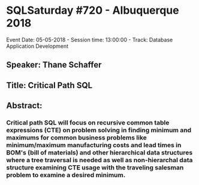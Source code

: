 # SQLSaturday #720 - Albuquerque 2018
Event Date: 05-05-2018 - Session time: 13:00:00 - Track: Database  Application Development
## Speaker: Thane Schaffer
## Title: Critical Path SQL
## Abstract:
### Critical path SQL will focus on recursive common table expressions (CTE) on problem solving in finding minimum and maximums for common business problems like minimum/maximum manufacturing costs and lead times in BOM's (bill of materials) and other hierarchical data structures where a tree traversal is needed as well as non-hierarchal data structure examining CTE usage with the traveling salesman problem to examine a desired minimum.
